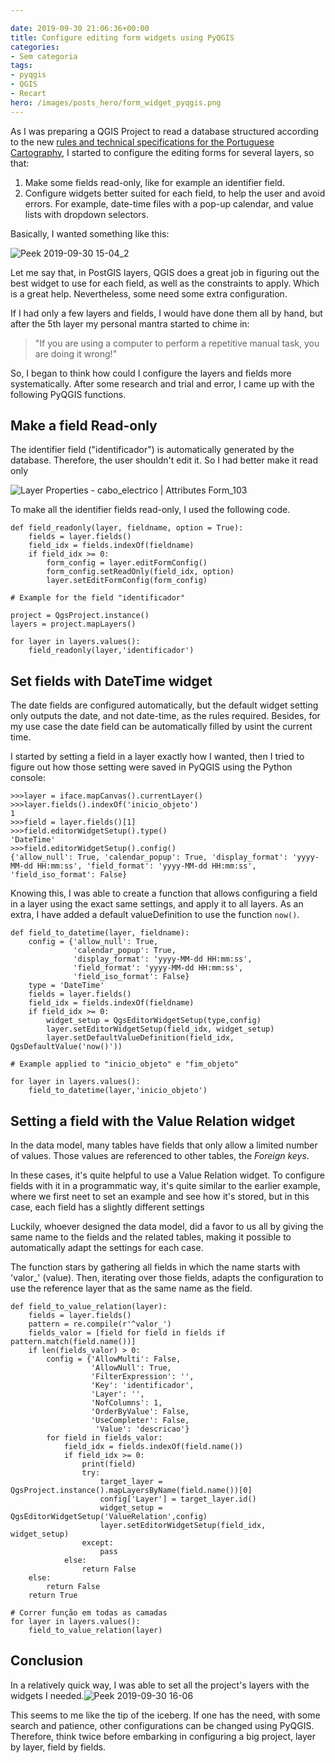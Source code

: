 ```yaml
---

date: 2019-09-30 21:06:36+00:00
title: Configure editing form widgets using PyQGIS
categories:
- Sem categoria
tags:
- pyqgis
- QGIS
- Recart
hero: /images/posts_hero/form_widget_pyqgis.png
---
```


As I was preparing a QGIS Project to read a database structured according to the new [rules and technical specifications for the Portuguese Cartography](http://www.dgterritorio.pt/cartografia_e_geodesia/cartografia/normas_e_especificacoes_tecnicas_de_cartografia/), I started to configure the editing forms for several layers, so that:



1. Make some fields read-only, like for example an identifier field.
2. Configure widgets better suited for each field, to help the user and avoid errors.  For example, date-time files with a pop-up calendar, and value lists with dropdown selectors.

Basically, I wanted something like this:

![Peek 2019-09-30 15-04_2](/images/2019/09/peek-2019-09-30-15-04_2.gif)


Let me say that, in PostGIS layers, QGIS does a great job in figuring out the best widget to use for each field, as well as the constraints to apply. Which is a great help. Nevertheless, some need some extra configuration.

If I had only a few layers and fields, I would have done them all by hand, but after the 5th layer my personal mantra started to chime in:


<blockquote>"If you are using a computer to perform a repetitive manual task, you are doing it wrong!"</blockquote>


So, I began to think how could I configure the layers and fields more systematically. After some research and trial and error, I came up with the following PyQGIS functions.


## Make a field Read-only


The identifier field ("identificador") is automatically generated by the database. Therefore, the user shouldn't edit it. So I had better make it read only

![Layer Properties - cabo_electrico | Attributes Form_103](/images/2019/09/layer-properties-cabo_electrico-attributes-form_103.png)


To make all the identifier fields read-only, I used the following code.


    def field_readonly(layer, fieldname, option = True):
        fields = layer.fields()
        field_idx = fields.indexOf(fieldname)
        if field_idx >= 0:
            form_config = layer.editFormConfig()
            form_config.setReadOnly(field_idx, option)
            layer.setEditFormConfig(form_config)

    # Example for the field "identificador"

    project = QgsProject.instance()
    layers = project.mapLayers()

    for layer in layers.values():
        field_readonly(layer,'identificador')





## Set fields with DateTime widget


The date fields are configured automatically, but the default widget setting only outputs the date, and not date-time, as the rules required. Besides, for my use case the date field can be automatically filled by usint the current time.

I started by setting a field in a layer exactly how I wanted, then I tried to figure out how those setting were saved in PyQGIS using the Python console:


    >>>layer = iface.mapCanvas().currentLayer()
    >>>layer.fields().indexOf('inicio_objeto')
    1
    >>>field = layer.fields()[1]
    >>>field.editorWidgetSetup().type()
    'DateTime'
    >>>field.editorWidgetSetup().config()
    {'allow_null': True, 'calendar_popup': True, 'display_format': 'yyyy-MM-dd HH:mm:ss', 'field_format': 'yyyy-MM-dd HH:mm:ss', 'field_iso_format': False}



Knowing this, I was able to create a function that allows configuring a field in a layer using the exact same settings, and apply it to all layers.
As an extra, I have added a default valueDefinition to use the function `now()`.


    def field_to_datetime(layer, fieldname):
        config = {'allow_null': True,
                  'calendar_popup': True,
                  'display_format': 'yyyy-MM-dd HH:mm:ss',
                  'field_format': 'yyyy-MM-dd HH:mm:ss',
                  'field_iso_format': False}
        type = 'DateTime'
        fields = layer.fields()
        field_idx = fields.indexOf(fieldname)
        if field_idx >= 0:
            widget_setup = QgsEditorWidgetSetup(type,config)
            layer.setEditorWidgetSetup(field_idx, widget_setup)
            layer.setDefaultValueDefinition(field_idx, QgsDefaultValue('now()'))

    # Example applied to "inicio_objeto" e "fim_objeto"

    for layer in layers.values():
        field_to_datetime(layer,'inicio_objeto')



## Setting a field with the Value Relation widget


In the data model, many tables have fields that only allow a limited number of values. Those values are referenced to other tables, the _Foreign keys_.

In these cases, it's quite helpful to use a Value Relation widget. To configure fields with it in a programmatic way, it's quite similar to the earlier example, where we first neet to set an example and see how it's stored, but in this case, each field has a slightly different settings

Luckily, whoever designed the data model, did a favor to us all by giving the same name to the fields and the related tables, making it possible to automatically adapt the settings for each case.

The function stars by gathering all fields in which the name starts with 'valor_' (value). Then, iterating over those fields, adapts the configuration to use the reference layer that as the same name as the field.


    def field_to_value_relation(layer):
        fields = layer.fields()
        pattern = re.compile(r'^valor_')
        fields_valor = [field for field in fields if pattern.match(field.name())]
        if len(fields_valor) > 0:
            config = {'AllowMulti': False,
                      'AllowNull': True,
                      'FilterExpression': '',
                      'Key': 'identificador',
                      'Layer': '',
                      'NofColumns': 1,
                      'OrderByValue': False,
                      'UseCompleter': False,
                       'Value': 'descricao'}
            for field in fields_valor:
                field_idx = fields.indexOf(field.name())
                if field_idx >= 0:
                    print(field)
                    try:
                        target_layer = QgsProject.instance().mapLayersByName(field.name())[0]
                        config['Layer'] = target_layer.id()
                        widget_setup = QgsEditorWidgetSetup('ValueRelation',config)
                        layer.setEditorWidgetSetup(field_idx, widget_setup)
                    except:
                        pass
                else:
                    return False
        else:
            return False
        return True

    # Correr função em todas as camadas
    for layer in layers.values():
        field_to_value_relation(layer)





## **Conclusion**


In a relatively quick way, I was able to set all the project's layers with the widgets I needed.![Peek 2019-09-30 16-06](/images/2019/09/peek-2019-09-30-16-06.gif)


This seems to me like the tip of the iceberg. If one has the need, with some search and patience, other configurations can be changed using PyQGIS. Therefore, think twice before embarking in configuring a big project, layer by layer, field by fields.
